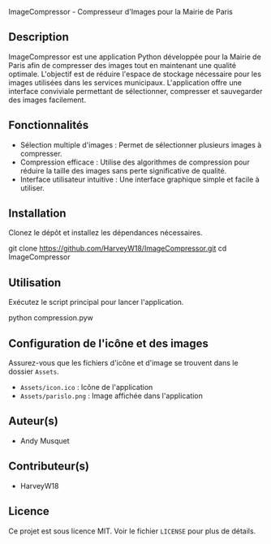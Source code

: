 ImageCompressor - Compresseur d'Images pour la Mairie de Paris

Description
-----------

ImageCompressor est une application Python développée pour la Mairie de Paris afin de compresser des images tout en maintenant une qualité optimale. L'objectif est de réduire l'espace de stockage nécessaire pour les images utilisées dans les services municipaux. L'application offre une interface conviviale permettant de sélectionner, compresser et sauvegarder des images facilement.

Fonctionnalités
---------------

- Sélection multiple d'images : Permet de sélectionner plusieurs images à compresser.
- Compression efficace : Utilise des algorithmes de compression pour réduire la taille des images sans perte significative de qualité.
- Interface utilisateur intuitive : Une interface graphique simple et facile à utiliser.

Installation
------------

Clonez le dépôt et installez les dépendances nécessaires.

git clone https://github.com/HarveyW18/ImageCompressor.git
cd ImageCompressor

Utilisation
-----------

Exécutez le script principal pour lancer l'application.

python compression.pyw


Configuration de l'icône et des images
--------------------------------------

Assurez-vous que les fichiers d'icône et d'image se trouvent dans le dossier `Assets`.

- `Assets/icon.ico` : Icône de l'application
- `Assets/parislo.png` : Image affichée dans l'application

Auteur(s)
-------------

- Andy Musquet

Contributeur(s)
-------------

- HarveyW18

Licence
-------

Ce projet est sous licence MIT. Voir le fichier `LICENSE` pour plus de détails.
